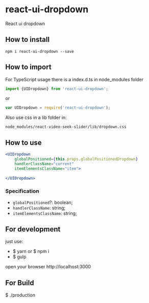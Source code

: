 # react-ui-dropdown

React ui dropdown

## How to install
```
npm i react-ui-dropdown --save
```

## How to import
For TypeScript usage there is a index.d.ts in node_modules folder
```typescript
import {UIDropdown} from 'react-ui-dropdown';
```

or

```javascript
var UIDropdown = require('react-ui-dropdown');
```

Also use css in a lib folder in: 

```
node_modules/react-video-seek-slider/lib/dropdown.css
```

## How to use
```jsx harmony
<UIDropdown 
    globalPositioned={this.props.globalPositionedDropdown} 
    handlerClassName="current"
    itemElementsClassName="item">
                
</UIDropdown>
```

### Specification

* `globalPositioned`?: boolean;
* `handlerClassName`: string;
* `itemElementsClassName`: string;



## For development
just use:

+ $ yarn or $ npm i
+ $ gulp

open your browser http://localhost:3000

## For Build

$ ./production
